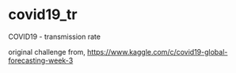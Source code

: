 # covid19_tr
COVID19 - transmission rate

original challenge from,
https://www.kaggle.com/c/covid19-global-forecasting-week-3
